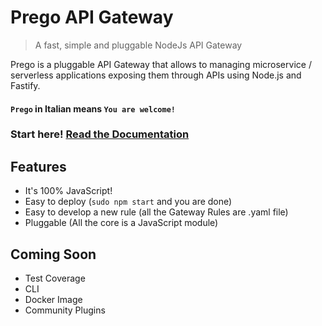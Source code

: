 
# Prego API Gateway  
> A fast, simple and pluggable NodeJs API Gateway  

Prego is a pluggable API Gateway that allows to managing microservice / serverless applications exposing them through APIs using Node.js and Fastify.  

#### `Prego` in Italian means `You are welcome!`  

### Start here! **[Read the Documentation](https://app.gitbook.com/@tartaglia-riccardo/s/prego/)**
  
## Features  
- It's 100% JavaScript!
- Easy to deploy (`sudo npm start` and you are done)
- Easy to develop a new rule (all the Gateway Rules are .yaml file)
- Pluggable (All the core is a JavaScript module)
  
## Coming Soon
- Test Coverage
- CLI
- Docker Image
- Community Plugins
